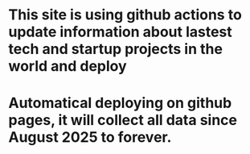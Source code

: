 # This site is using github actions to update information about lastest tech and startup projects in the world and deploy   
# Automatical deploying on github pages, it will collect all data since August 2025 to forever.
